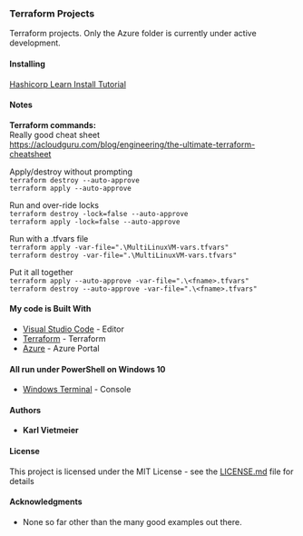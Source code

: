 ### Terraform Projects

Terraform projects. Only the Azure folder is currently under active development.


#### Installing

[Hashicorp Learn Install Tutorial](https://learn.hashicorp.com/tutorials/terraform/install-cli?in=terraform/certification-associate-tutorials)


#### Notes

**Terraform commands:**<br>
Really good cheat sheet<br>
https://acloudguru.com/blog/engineering/the-ultimate-terraform-cheatsheet

Apply/destroy without prompting<br>
```terraform destroy --auto-approve```<br>
```terraform apply --auto-approve```

Run and over-ride locks<br>
```terraform destroy -lock=false --auto-approve```<br>
```terraform apply -lock=false --auto-approve```

Run with a .tfvars file<br>
```terraform apply -var-file=".\MultiLinuxVM-vars.tfvars"```<br>
```terraform destroy -var-file=".\MultiLinuxVM-vars.tfvars"```

Put it all together<br>
```terraform apply --auto-approve -var-file=".\<fname>.tfvars"```<br>
```terraform destroy --auto-approve -var-file=".\<fname>.tfvars"```



#### My code is Built With
* [Visual Studio Code](https://code.visualstudio.com/) - Editor
* [Terraform](https://www.terraform.io/) - Terraform
* [Azure](portal.azure.com) - Azure Portal

#### All run under PowerShell on Windows 10
* [Windows Terminal](https://docs.microsoft.com/en-us/windows/terminal/) - Console


#### Authors

* **Karl Vietmeier**


#### License

This project is licensed under the MIT License - see the [LICENSE.md](LICENSE.md) file for details

#### Acknowledgments

* None so far other than the many good examples out there.
